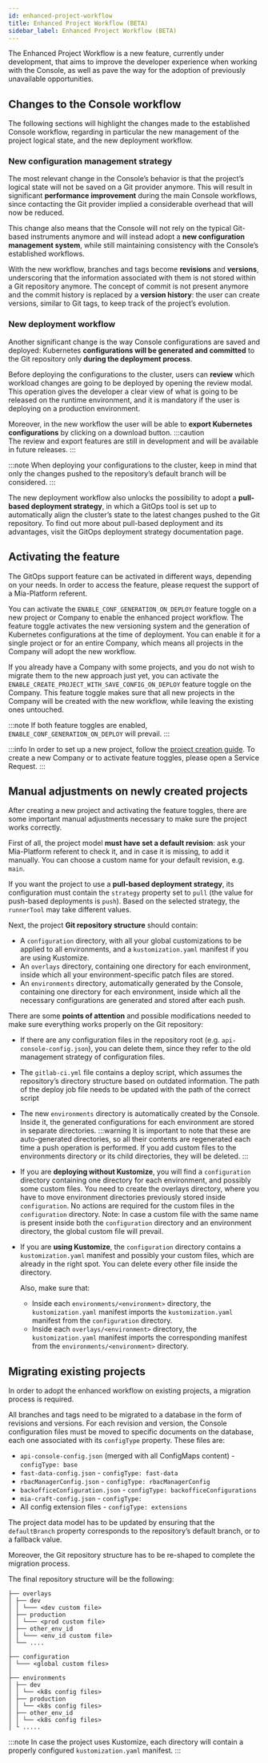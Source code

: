 ```yaml
---
id: enhanced-project-workflow
title: Enhanced Project Workflow (BETA)
sidebar_label: Enhanced Project Workflow (BETA)
---
```


The Enhanced Project Workflow is a new feature, currently under development, that aims to improve the developer experience when working with the Console, as well as pave the way for the adoption of previously unavailable opportunities.

## Changes to the Console workflow

The following sections will highlight the changes made to the established Console workflow, regarding in particular the new management of the project logical state, and the new deployment workflow.

### New configuration management strategy

The most relevant change in the Console’s behavior is that the project’s logical state will not be saved on a Git provider anymore. This will result in significant **performance improvement** during the main Console workflows, since contacting the Git provider implied a considerable overhead that will now be reduced.

This change also means that the Console will not rely on the typical Git-based instruments anymore and will instead adopt a **new configuration management system**, while still maintaining consistency with the Console’s established workflows.

With the new workflow, branches and tags become **revisions** and **versions**, underscoring that the information associated with them is not stored within a Git repository anymore. The concept of commit is not present anymore and the commit history is replaced by a **version history**: the user can create versions, similar to Git tags, to keep track of the project’s evolution.

### New deployment workflow
Another significant change is the way Console configurations are saved and deployed: Kubernetes **configurations will be generated and committed** to the Git repository only **during the deployment process**. 

Before deploying the configurations to the cluster, users can **review** which workload changes are going to be deployed by opening the review modal. This operation gives the developer a clear view of what is going to be released on the runtime environment, and it is mandatory if the user is deploying on a production environment. 

Moreover, in the new workflow the user will be able to **export Kubernetes configurations** by clicking on a download button.
:::caution  
The review and export features are still in development and will be available in future releases.
:::

:::note
When deploying your configurations to the cluster, keep in mind that only the changes pushed to the repository’s default branch will be considered.
:::

The new deployment workflow also unlocks the possibility to adopt a **pull-based deployment strategy**, in which a GitOps tool is set up to automatically align the cluster’s state to the latest changes pushed to the Git repository. To find out more about pull-based deployment and its advantages, visit the GitOps deployment strategy documentation page.  <!-- TODO: (LINK) -->

## Activating the feature

The GitOps support feature can be activated in different ways, depending on your needs. In order to access the feature, please request the support of a Mia-Platform referent.

You can activate the `ENABLE_CONF_GENERATION_ON_DEPLOY` feature toggle on a new project or Company to enable the enhanced project workflow. The feature toggle activates the new versioning system and the generation of Kubernetes configurations at the time of deployment. You can enable it for a single project or for an entire Company, which means all projects in the Company will adopt the new workflow.

If you already have a Company with some projects, and you do not wish to migrate them to the new approach just yet, you can activate the `ENABLE_CREATE_PROJECT_WITH_SAVE_CONFIG_ON_DEPLOY` feature toggle on the Company. This feature toggle makes sure that all new projects in the Company will be created with the new workflow, while leaving the existing ones untouched. 

:::note
If both feature toggles are enabled, `ENABLE_CONF_GENERATION_ON_DEPLOY` will prevail.
:::

:::info
In order to set up a new project, follow the [project creation guide](/development_suite/set-up-infrastructure/create-project.mdx). To create a new Company or to activate feature toggles, please open a Service Request.
:::

## Manual adjustments on newly created projects

After creating a new project and activating the feature toggles, there are some important manual adjustments necessary to make sure the project works correctly.

First of all, the project model **must have set a default revision**: ask your Mia-Platform referent to check it, and in case it is missing, to add it manually. You can choose a custom name for your default revision, e.g. `main`.

If you want the project to use a **pull-based deployment strategy**,<!-- TODO: (LINK) --> its configuration must contain the `strategy` property set to `pull` (the value for push-based deployments is `push`). Based on the selected strategy, the `runnerTool` may take different values. 
<!-- TODO: more details? -->

Next, the project **Git repository structure** should contain:

- A `configuration` directory, with all your global customizations to be applied to all environments, and a `kustomization.yaml` manifest if you are using Kustomize.
- An `overlays` directory, containing one directory for each environment, inside which all your environment-specific patch files are stored.
- An `environments` directory, automatically generated by the Console, containing one directory for each environment, inside which all the necessary configurations are generated and stored after each push.

There are some **points of attention** and possible modifications needed to make sure everything works properly on the Git repository:

- If there are any configuration files in the repository root (e.g. `api-console-config.json`), you can delete them, since they refer to the old management strategy of configuration files.
<!-- TODO: add complete list of files -->
- The `gitlab-ci.yml` file contains a deploy script, which assumes the repository’s directory structure based on outdated information. The path of the deploy job file needs to be updated with the path of the correct script <!-- (TBD) -->
- The new `environments` directory is automatically created by the Console. Inside it, the generated configurations for each environment are stored in separate directories. 
:::warning
It is important to note that these are auto-generated directories, so all their contents are regenerated each time a push operation is performed. If you add custom files to the environments directory or its child directories, they will be deleted. 
:::

- If you are **deploying without Kustomize**, you will find a `configuration` directory containing one directory for each environment, and possibly some custom files.
You need to create the overlays directory, where you have to move environment directories previously stored inside `configuration`. No actions are required for the custom files in the `configuration` directory. 
Note: In case a custom file with the same name is present inside both the `configuration` directory and an environment directory, the global custom file will prevail.
- If you are **using Kustomize**, the `configuration` directory contains a `kustomization.yaml` manifest and possibly your custom files, which are already in the right spot. You can delete every other file inside the directory.

    Also, make sure that: 
    - Inside each `environments/<environment>` directory, the `kustomization.yaml` manifest imports the `kustomization.yaml` manifest from the `configuration` directory. <!-- This should be automatically handled by the Console. -->
    - Inside each `overlays/<environment>` directory, the `kustomization.yaml` manifest imports the corresponding manifest from the `environments/<environment>` directory.

## Migrating existing projects

In order to adopt the enhanced workflow on existing projects, a migration process is required.

<!-- here we are talking about moving files to a database. Is it ok? -->
All branches and tags need to be migrated to a database in the form of revisions and versions. For each revision and version, the Console configuration files must be moved to specific documents on the database, each one associated with its `configType` property. These files are: 

- `api-console-config.json` (merged with all ConfigMaps content) - `configType: base`
- `fast-data-config.json` - `configType: fast-data`
- `rbacManagerConfig.json` - `configType: rbacManagerConfig`
- `backofficeConfiguration.json` - `configType: backofficeConfigurations`
- `mia-craft-config.json` - `configType: ` <!-- TBD -->
- All config extension files - `configType: extensions`

The project data model has to be updated by ensuring that the `defaultBranch` property corresponds to the repository’s default branch, or to a fallback value.

Moreover, the Git repository structure has to be re-shaped to complete the migration process.

The final repository structure will be the following: 

```
├── overlays
│ ├── dev
│ │ └─── <dev custom file>
│ ├── production
│ │ └─── <prod custom file>
│ ├── other_env_id
│ │ └─── <env_id custom file>
│ └── ....
│
├── configuration
│ └─── <global custom files>
│
├── environments
│ ├── dev
│ │ └── <k8s config files>
│ ├── production
│ │ └── <k8s config files>
│ ├── other_env_id
│ │ └── <k8s config files>
│ └ .....
```

:::note
In case the project uses Kustomize, each directory will contain a properly configured `kustomization.yaml` manifest.
:::
